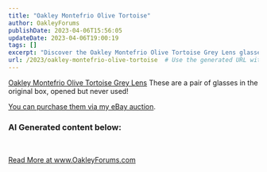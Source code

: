 ```yaml
---
title: "Oakley Montefrio Olive Tortoise"
author: OakleyForums
publishDate: 2023-04-06T15:56:05
updateDate: 2023-04-06T19:00:19
tags: []
excerpt: "Discover the Oakley Montefrio Olive Tortoise Grey Lens glasses, brand new in the original box! Available on eBay auction. Find out more at OakleyForums.com."
url: /2023/oakley-montefrio-olive-tortoise  # Use the generated URL with year
---
```

<p><a href="https://www.ebay.com/itm/155489722972">Oakley Montefrio Olive Tortoise Grey Lens</a> These are a pair of glasses in the original box, opened but never used!</p>  <p><a href="https://www.ebay.com/itm/155489722972">You can purchase them via my eBay auction</a>.</p>  <h3 id="ai-generated-content-below">AI Generated content below:</h3>  <p>&nbsp;</p>  <a href="https://www.OakleyForums.com/oakley-montefrio-olive-tortoise">Read More at www.OakleyForums.com</a>

